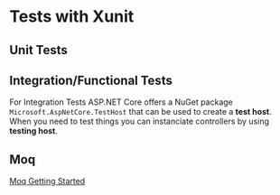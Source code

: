 ﻿# Tests with Xunit

## Unit Tests

## Integration/Functional Tests

For Integration Tests ASP.NET Core offers a NuGet package `Microsoft.AspNetCore.TestHost` that
can be used to create a **test host**. When you need to test things you can
instanciate controllers by using **testing host**.

## Moq

[Moq Getting Started](https://github.com/Moq/moq4/wiki/Quickstart)